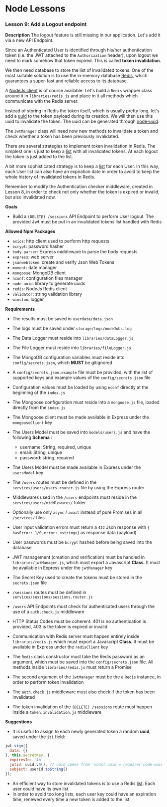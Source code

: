 # Node Lessons

### Lesson 9: Add a Logout endpoint

**Description**
The logout feature is still missing in our application. Let's add it via a new API Endpoint.

Since an Authenticated User is identified through his/her authentication token (i.e. the JWT attached to the `Authorization` header), upon logout we need to mark somehow that token expired.
This is called **token invalidation**.

We then need database to store the list of invalidated tokens.
One of the most suitable solution is to use the in-memory database [Redis](https://redis.io/), which guarantees a super-fast and reliable access to its database.

A [NodeJs client](https://github.com/NodeRedis/node_redis) is of course available.
Let's build a `Redis` wrapper class around it in `libraries/redis.js` and place in it all methods which communicate with the Redis server.

Instead of storing in Redis the token itself, which is usually pretty long, let's add a [uuid](https://en.wikipedia.org/wiki/Universally_unique_identifier) to the token payload during its creation.
We will then use this uuid to invalidate the token.
The uuid can be generated through [node-uuid](https://github.com/kelektiv/node-uuid).

The `JwtManager` class will need now new methods to invalidate a token and check whether a token has been previously invalidated.

There are several strategies to implement token invalidation in Redis.
The simplest one is just to keep a [list](https://redis.io/topics/data-types) with all invalidated tokens.
At each logout the token is just added to the list.

A bit more sophisticated strategy is to keep a [list](https://redis.io/topics/data-types) for each User.
In this way, each User list can also have an expiration date in order to avoid to keep the whole history of invalidated tokens in Redis.

Remember to modify the Authentication checker middleware, created in Lesson 8, in order to check not only whether the token is expired or invalid, but also invalidated now.

**Goals**
- Build a `(DELETE) /sessions` API Endpoint to perform User logout. The provided Jwt must be put in an invalidated tokens list handled with Redis

**Allowed Npm Packages**
- `axios`: http client used to perform http requests
- `bcrypt`: password hasher
- `body-parser`: Express middleware to parse the body requests
- `express`: web server
- `jsonwebtoken`: create and verify Json Web Tokens
- `moment`: date manager
- `mongoose`: MongoDB client
- `nconf`: configuration files manager
- `node-uuid`: library to generate uuids
- `redis`: NodeJs Redis client
- `validator`: string validation library
- `winston`: logger

**Requirements**
- The results must be saved in `userdata/data.json`
- The logs must be saved under `storage/logs/nodeJobs.log`
- The Data Logger must reside into `libraries/dataLogger.js`
- The File Logger must reside into `libraries/fileLogger.js`
- The MongoDB configuration variables must reside into `config/secrets.json`, which **MUST** be gitignored
- A `config/secrets.json.example` file must be provided, with the list of supported keys and example values of the `config/secrets.json` file
- Configuration values must be loaded by using `nconf` directly at the beginning of the `index.js`
- The Mongoose configuration must reside into a `mongoose.js` file, loaded directly from the `index.js`
- The Mongoose client must be made available in Express under the `mongooseClient` key
- The Users Model must be saved into `models/users.js` and have the following __Schema__ :

  - username: String, required, unique
  - email: String, unique
  - password: string, required

- The Users Model must be made available in Express under the `usersModel` key
- The `/users` routes must be defined in the `services/users/users.router.js` file by using the Express router
- Middlewares used in the `/users` endpoints must reside in the `services/users/middlewares/` folder
- Optionally use only `async` / `await` instead of pure Promises in all `/services/` files
- User input validation errors must return a `422` Json response with `{ hasError: 1/0`, `error: <string>`} as response data (payload)
- User passwords must be `bcrypt` hashed before being saved into the database
- JWT management (creation and verification) must be handled in `libraries/jwtManager.js`, which must export a Javascript **Class**. It must be available in Express under the `jwtManager` key
- The Secret Key used to create the tokens must be stored in the `secrets.json` file
- `/sessions` routes must be defined in `services/sessions/sessions.router.js`
- `/users` API Endpoints must check for authenticated users through the use of a `auth.check.js` middleware
- HTTP Status Codes must be coherent: 401 is no authentication is provided, 403 is the token is expired or invalid
- Communication with Redis server must happen entirely inside `libraries/redis.js` which must export a Javascript **Class**. It must be available in Express under the `redisClient` key
- The `Redis` class constructor must take the Redis password as an argument, which must be saved into the `config/secrets.json` file. All methods inside `libraries/redis.js` must return a Promise
- The second argument of the `JwtManager` must be the a `Redis` instance, in order to perform token invalidation
- The `auth.check.js` middleware must also check if the token has been invalidated
- The token invalidation of the `(DELETE) /sessions` route must happen inside a `token.invalidation.js` middleware

**Suggestions**
- It is useful to assign to each newly generated token a random **uuid**, saved under the `jti` field:

```js
jwt.sign({
  data: {}
}, this.secretKey, {
  expiresIn: '4h',
  jwtid: uuid.v4(), // uuid comes from 'const uuid = require('node-uuid');'
  subject: userId.toString()
});
```

- An efficient way to store invalidated tokens is to use a Redis [list](https://redis.io/topics/data-types). Each user could have its own list
- In order to avoid too long lists, each user key could have an expiration time, renewed every time a new token is added to the list
